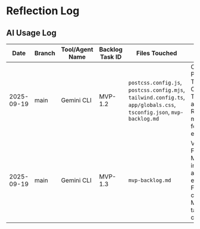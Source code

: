 # Reflection Log

## AI Usage Log

| Date       | Branch | Tool/Agent Name | Backlog Task ID | Files Touched                                                                                                          | Summary                                                                                   |
|------------|--------|-----------------|-----------------|-----------------------------------------------------------------------------------------------------------------------|-------------------------------------------------------------------------------------------|
| 2025-09-19 | main   | Gemini CLI      | MVP-1.2         | `postcss.config.js`, `postcss.config.mjs`, `tailwind.config.ts`, `app/globals.css`, `tsconfig.json`, `mvp-backlog.md` | Configured PostCSS, Tailwind CSS, and TypeScript aliases. Resolved module not found errors. |
| 2025-09-19 | main   | Gemini CLI      | MVP-1.3         | `mvp-backlog.md`                                                                                                       | Verified Framer Motion installation and existing FadeIn component. Marked task as complete. |

